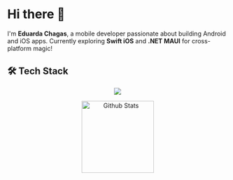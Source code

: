 # Hi there 👋

I'm **Eduarda Chagas**, a mobile developer passionate about building Android and iOS apps. Currently exploring **Swift iOS** and **.NET MAUI** for cross-platform magic!

## 🛠️ Tech Stack
<p align="center">
  <img src="https://skillicons.dev/icons?i=androidstudio,kotlin,java,swift,flutter,dotnet,cs,git,github,figma" />
</p>

<p align="center">
  <img src="https://github-readme-stats.vercel.app/api?username=EduardaAChagas&show_icons=true&theme=radical" alt="Github Stats" height="165"/>
</p>
